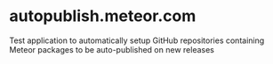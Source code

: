 autopublish.meteor.com
======================

Test application to automatically setup GitHub repositories containing Meteor packages to be auto-published on new releases
